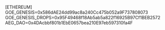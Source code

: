 [ETHEREUM]
GOE_GENESIS=0x586dAE24dd99ac8a240Cc475b052a9F737808073
GOE_GENESIS_DROPS=0x95F49468f18Ab5ab5a822f16925B97Cf1BEB2572
AEG_DAO=0x4DAcbbf801b1EbE0657bea210E97eb597310fa4F